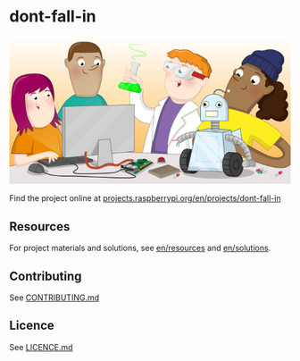 # dont-fall-in

![dont-fall-in](banner.png)

Find the project online at [projects.raspberrypi.org/en/projects/dont-fall-in](https://projects.raspberrypi.org/en/projects/dont-fall-in)

## Resources
For project materials and solutions, see [en/resources](https://github.com/raspberrypilearning/dont-fall-in/tree/master/en/resources) and [en/solutions](https://github.com/raspberrypilearning/dont-fall-in/tree/master/en/solutions).

## Contributing
See [CONTRIBUTING.md](CONTRIBUTING.md)

## Licence
 See [LICENCE.md](LICENCE.md)